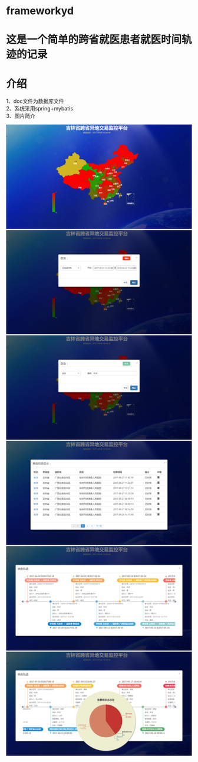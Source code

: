 # frameworkyd
这是一个简单的跨省就医患者就医时间轨迹的记录
======
介绍
======
1、doc文件为数据库文件<br>
2、系统采用spring+mybatis<br>
3、图片简介<br>

![](https://github.com/yinsehng/frameworkyd/blob/master/doc/image/frameworkyd_shouye.png)
![](https://github.com/yinsehng/frameworkyd/blob/master/doc/image/frameworkyd_time.png)
![](https://github.com/yinsehng/frameworkyd/blob/master/doc/image/frameworkyd_person.png)
![](https://github.com/yinsehng/frameworkyd/blob/master/doc/image/frameworkyd_show.png)
![](https://github.com/yinsehng/frameworkyd/blob/master/doc/image/frameworkyd_timeline.png)
![](https://github.com/yinsehng/frameworkyd/blob/master/doc/image/frameworkyd_money.png)

